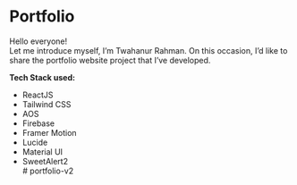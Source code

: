
# Portfolio 
Hello everyone!  
Let me introduce myself, I’m Twahanur Rahman. On this occasion, I’d like to share the portfolio website project that I’ve developed.  

**Tech Stack used:**  
- ReactJS  
- Tailwind CSS  
- AOS  
- Firebase  
- Framer Motion  
- Lucide  
- Material UI  
- SweetAlert2  
#   p o r t f o l i o - v 2  
 